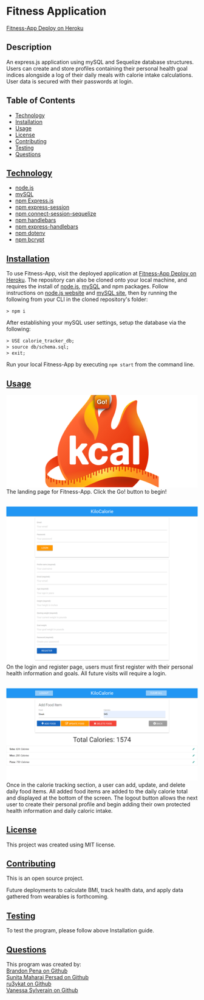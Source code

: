 # Fitness Application

[Fitness-App Deploy on Heroku](https://kilocalorie.herokuapp.com/)

## Description

An express.js application using mySQL and Sequelize database structures. Users can create and store profiles containing their personal health goal indices alongside a log of their daily meals with calorie intake calculations.  
User data is secured with their passwords at login.

## Table of Contents

- [Technology](#technology)
- [Installation](#installation)
- [Usage](#usage)
- [License](#license)
- [Contributing](#contributing)
- [Testing](#testing)
- [Questions](#questions)

## [Technology](#technology)

- [node.js](https://nodejs.dev/)
- [mySQL](https://dev.mysql.com/doc/mysql-installation-excerpt/5.7/en/)
- [npm Express.js](https://expressjs.com/)
- [npm express-session](https://www.npmjs.com/package/express-session)
- [npm connect-session-sequelize](https://www.npmjs.com/package/connect-session-sequelize)
- [npm handlebars](https://www.npmjs.com/package/handlebars)
- [npm express-handlebars](https://www.npmjs.com/package/express-handlebars)
- [npm dotenv](https://www.npmjs.com/package/dotenv)
- [npm bcrypt](https://www.npmjs.com/package/bcrypt)

## [Installation](#installation)

To use Fitness-App, visit the deployed application at [Fitness-App Deploy on Heroku](https://kilocalorie.herokuapp.com/).
The repository can also be cloned onto your local machine, and requires the install of [node.js](https://nodejs.dev/), [mySQL](https://dev.mysql.com/doc/mysql-installation-excerpt/5.7/en/) and npm packages. Follow instructions on [node.js website](https://nodejs.dev/) and [mySQL site](https://dev.mysql.com/doc/mysql-installation-excerpt/5.7/en/), then by running the following from your CLI in the cloned repository's folder:

```
> npm i
```

After establishing your mySQL user settings, setup the database via the following:

```
> USE calorie_tracker_db;
> source db/schema.sql;
> exit;
```

Run your local Fitness-App by executing `npm start` from the command line.

## [Usage](#usage)

![Fitness-App Landing Page](public/images/KClandingpgSCRNSHT.png)<br>
The landing page for Fitness-App. Click the Go! button to begin!<br><br>

![Fitness-App Login and Register Page](public/images/KCloginpgSCRNSHT.png)<br>
On the login and register page, users must first register with their personal health information and goals. All future visits will require a login.<br><br>

![Fitness-App Application Page](public/images/KCindexpgSCRNSHT.png)<br>
Once in the calorie tracking section, a user can add, update, and delete daily food items. All added food items are added to the daily calorie total and displayed at the bottom of the screen. The logout button allows the next user to create their personal profile and begin adding their own protected health information and daily caloric intake.<br>

## [License](#license)

This project was created using MIT license.

## [Contributing](#contributing)

This is an open source project.

Future deployments to calculate BMI, track health data, and apply data gathered from wearables is forthcoming.

## [Testing](#testing)

To test the program, please follow above Installation guide.

## [Questions](#questions)

This program was created by:<br>
[Brandon Pena on Github](https://github.com/Brandonpena97)<br>
[Sunita Maharaj Persad on Github](https://github.com/Sunita002)<br>
[ru3ykat on Github](https://github.com/RU3YKat)<br>
[Vanessa Sylverain on Github](https://github.com/sylverainv)
